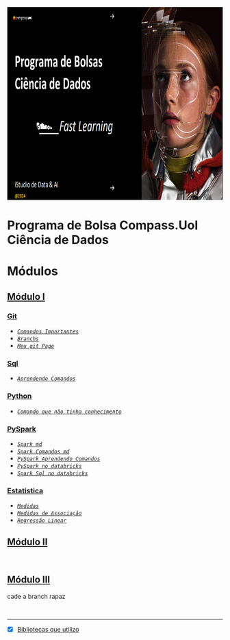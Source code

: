 <div align="center">
  <img src="Img/ImgIlustrativa.png" height=450px width=800px"/>
</div>

# Programa de Bolsa Compass.Uol Ciência de Dados

# Módulos
## [Módulo I](/Modulo%20I%20/)
### [Git](/Modulo%20I/Parte1-Git/)
* [*`Comandos Importantes`*](/Modulo%20I/Parte1-Git/comandosGitFundamentais.md)
* [*`Branchs`*](/Modulo%20I/Parte1-Git/branch.md)
* [*`Meu git Page`*](https://kaladabrio2020.github.io/)
### [Sql](/Modulo%20I/Parte2-Sql/)
* [*`Aprendendo Comandos`*](/Modulo%20I/Parte2-Sql/ComandosImportantes.md)
### [Python](/Modulo%20I/Parte3-Python)
* [*`Comando que não tinha conhecimento`*](/Modulo%20I/Parte3-Python/comandoQueNaoSabia.ipynb)
### [PySpark](/Modulo%20I/Parte5-Spark/)
* [*`Spark md`*](/Modulo%20I/Parte5-Spark/markdown/spark.md)
* [*`Spark Comandos md`*](/Modulo%20I/Parte5-Spark/markdown/SparkTerminal.md)
* [*`PySpark Aprendendo Comandos`*](/Modulo%20I/Parte5-Spark/AprendendoSpark.ipynb)
* [*`PySpark no databricks`*](/Modulo%20I/Parte5-Spark/AprendendoNoDataBricks.ipynb)
* [*`Spark Sql no databricks`*](/Modulo%20I/Parte5-Spark/SparkSql.ipynb)
### [Estatistica](/Modulo%20I/Parte6-Estatistica/)
* [*`Medidas`*](/Modulo%20I/Parte6-Estatistica/Medidas.ipynb)
* [*`Medidas de Associação`*](/Modulo%20I/Parte6-Estatistica/MedidasAssociação.ipynb)
* [*`Regressão Linear`*](/Modulo%20I/Parte6-Estatistica/RegressãoLinear.ipynb)
&nbsp;
## [Módulo II]()

&nbsp;
## [Módulo III]()

cade a branch rapaz 

&nbsp;

-------
- [x] [Bibliotecas que utilizo](/libraries/requeriments.txt)